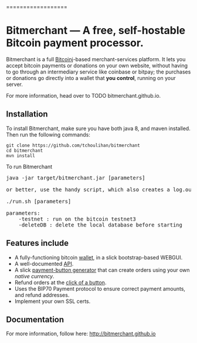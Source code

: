 
==================


Bitmerchant &mdash; A free, self-hostable Bitcoin payment processor.
==========


Bitmerchant is a full [Bitcoinj](https://github.com/bitcoinj/bitcoinj)-based merchant-services platform. It lets you accept bitcoin payments or donations on your own website, without having to go through an intermediary service like coinbase or bitpay; the purchases or donations go directly into a wallet that **you control**, running on your server.

For more information, head over to
TODO bitmerchant.github.io.

## Installation

To install Bitmerchant, make sure you have both java 8, and maven installed. Then run the following commands:
```
git clone https://github.com/tchoulihan/bitmerchant
cd bitmerchant
mvn install
```


To run Bitmerchant

<pre>
java -jar target/bitmerchant.jar [parameters]

or better, use the handy script, which also creates a log.out:

./run.sh [parameters]

parameters:
	-testnet : run on the bitcoin testnet3
	-deleteDB : delete the local database before starting
</pre>


## Features include
* A fully-functioning bitcoin [wallet](TODO), in a slick bootstrap-based WEBGUI. 
* A well-documented [API](TODO).
* A slick [payment-button generator](TODO) that can create orders using your own *native currency*.
* Refund orders at the [click of a button](TODO).
* Uses the BIP70 Payment protocol to ensure correct payment amounts, and refund addresses.
* Implement your own SSL certs.


## Documentation

For more information, follow here: http://bitmerchant.github.io